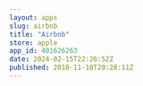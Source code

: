 ```yaml
---
layout: apps
slug: airbnb
title: "Airbnb"
store: apple
app_id: 401626263
date: 2024-02-15T22:26:52Z
published: 2010-11-10T20:28:11Z
---
```


